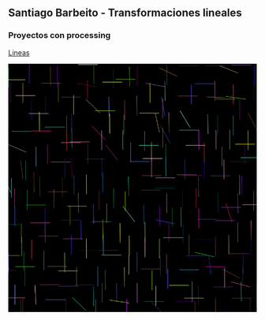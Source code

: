 ## Santiago Barbeito - Transformaciones lineales

### Proyectos con processing

[Lineas](https://santiagobarbeito.github.io/Lineas/) 

[![Imagen](https://github.com/santiagobarbeito/santiagobarbeito.github.io/blob/main/Lineas.png)](https://santiagobarbeito.github.io/Lineas/)
